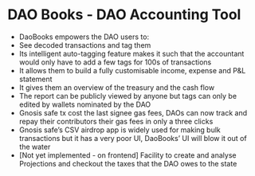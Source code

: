 # DAO Books - DAO Accounting Tool

- DaoBooks empowers the DAO users to:
- See decoded transactions and tag them
- Its intelligent auto-tagging feature makes it such that the accountant would only have to add a few tags for 100s of transactions
- It allows them to build a fully customisable income, expense and P&L statement
- It gives them an overview of the treasury and the cash flow 
- The report can be publicly viewed by anyone but tags can only be edited by wallets nominated by the DAO
- Gnosis safe tx cost the last signee gas fees, DAOs can now track and repay their contributors their gas fees in only a three clicks
- Gnosis safe’s CSV airdrop app is widely used for making bulk transactions but it has a very poor UI, DaoBooks’ UI will blow it out of the water
- [Not yet implemented - on frontend] Facility to create and analyse Projections and checkout the taxes that the DAO owes to the state
